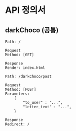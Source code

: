 # API 정의서

## darkChoco (공통)
```
Path: /

Request
Method: [GET]

Response
Render: index.html
```

```
Path: /darkChoco/post

Request
Method: [POST]
Parameters:
    {
        "to_user" : "...",
        "letter_text" : "...",
    }

Response
Redirect: /

```